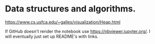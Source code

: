 # Data structures and algorithms.

https://www.cs.usfca.edu/~galles/visualization/Heap.html

If GitHub doesn't render the notebook use https://nbviewer.jupyter.org/. I will eventually just set up README's with links.
